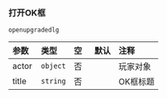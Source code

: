 ### 打开OK框
`openupgradedlg`

| 参数  | 类型     | 空   | 默认 | 注释     |
| :---- | :------- | :--- | :--- | :------- |
| actor | `object` | 否   |      | 玩家对象 |
| title | `string` | 否   |      | OK框标题 |

